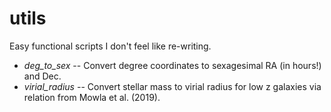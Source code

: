 # utils
Easy functional scripts I don't feel like re-writing.


* *deg_to_sex* -- Convert degree coordinates to sexagesimal RA (in hours!) and Dec.
* *virial_radius* -- Convert stellar mass to virial radius for low z galaxies via relation from Mowla et al. (2019).
